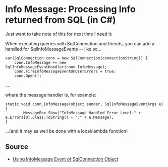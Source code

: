 ﻿# Info Message: Processing Info returned from SQL (in C#)

Just want to take note of this for next time I need it:

When executing queries with SqlConnection and friends, you can add a handled for SqlInfoMessageEvents -- like so...

	var(SqlConnection conn = new SqlConnection(connectionString)) {
		conn.InfoMessage += new SqlInfoMessageEventHandler(conn_InfoMessage);
		conn.FireInfoMessageEventOnUserErrors = true;
		conn.Open();

....

where the message handler is, for example:

	static void conn_InfoMessage(object sender, SqlInfoMessageEventArgs e)
	{
			MessageBox.Show("InfoMessage Handled Error Level-" + 	e.Errors[0].Class.ToString() + ":" + e.Message);
	}

...(and it may as well be done with a local/lambda function)

## Source

- [Using InfoMessage Event of SqlConnection Object](https://www.codeproject.com/Articles/37102/Using-InfoMessage-Event-of-SqlConnection-Object)